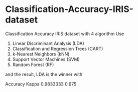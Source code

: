 # Classification-Accuracy-IRIS-dataset
Classification Accuracy IRIS dataset with 4 algorithm
Use 
1. Linear Discriminant Analysis (LDA)
2. Classification and Regression Trees (CART)
3. k-Nearest Neighbors (kNN)
4. Support Vector Machines (SVM)
5. Random Forest (RF)

and the result, LDA is the winner with

Accuracy     Kappa
0.9833333    0.975
